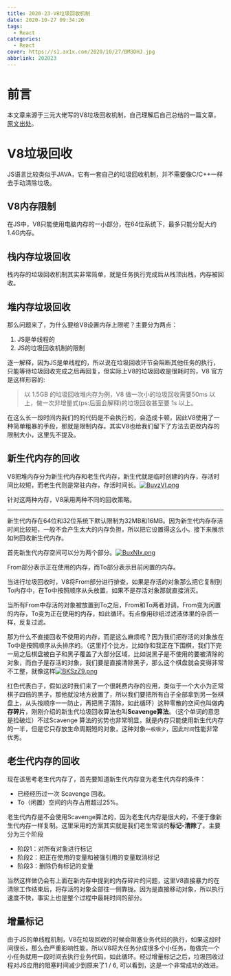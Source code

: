 ```yaml
---
title: 2020-23-V8垃圾回收机制
date: 2020-10-27 09:34:26
tags:
  - React
categories: 
  - React
cover: https://s1.ax1x.com/2020/10/27/BM3DHJ.jpg
abbrlink: 202023
---
```


# 前言
本文章来源于三元大佬写的V8垃圾回收机制，自己理解后自己总结的一篇文章，[原文出处](http://47.98.159.95/my_blog/js-v8/002.html#v8-%E5%86%85%E5%AD%98%E9%99%90%E5%88%B6)。

# V8垃圾回收

JS语言比较类似于JAVA，它有一套自己的垃圾回收机制，并不需要像C/C++一样去手动清除垃圾。

## V8内存限制

在JS中，V8只能使用电脑内存的一小部分，在64位系统下，最多只能分配大约1.4G内存。

## 栈内存垃圾回收

栈内存的垃圾回收机制其实非常简单，就是任务执行完成后从栈顶出栈，内存被回收。

## 堆内存垃圾回收

那么问题来了，为什么要给V8设置内存上限呢？主要分为两点：

1. JS是单线程的
2. JS的垃圾回收机制的限制

逐一解释，因为JS是单线程的，所以说在垃圾回收环节会阻断其他任务的执行，只能等待垃圾回收完成之后再回复，但实际上V8的垃圾回收是很耗时的，V8 官方是这样形容的:

>  以 1.5GB 的垃圾回收堆内存为例，V8 做一次小的垃圾回收需要50ms 以上，做一次非增量式(ps:后面会解释)的垃圾回收甚至要 1s 以上。

在这么长一段时间内我们的的代码是不会执行的，会造成卡顿，因此V8使用了一种简单粗暴的手段，那就是限制内存。其实V8也给我们留下了方法去更改内存的限制大小，这里先不提及。

## 新生代内存的回收

V8把堆内存分为新生代内存和老生代内存，新生代就是临时创建的内存，存活时间比较短，而老生代则是常驻内存，存活时间长。[![BuvzVI.png](https://s1.ax1x.com/2020/10/26/BuvzVI.png)](https://imgchr.com/i/BuvzVI)

针对这两种内存，V8采用两种不同的回收策略。

<hr/>

新生代内存在64位和32位系统下默认限制为32MB和16MB。因为新生代内存存活时间比较短，一般不会产生太大的内存负担，所以把它设置得这么小。接下来展示如何回收新生代内存。

首先新生代内存空间可以分为两个部分。[![BuxNIx.png](https://s1.ax1x.com/2020/10/26/BuxNIx.png)](https://imgchr.com/i/BuxNIx)

From部分表示正在使用的内存，而To部分表示目前闲置的内存。

当进行垃圾回收时，V8将From部分进行排查，如果是存活的对象那么把它复制到To内存中，在To中按照顺序从头放置，如果不是存活对象那就直接消灭。

当所有From中存活的对象被放置到To之后，From和To两者对调，From变为闲置的内存，To变为正在使用的内存，如此循环。有点像用砂纸过滤液体里的杂质一样，反复过滤。

那为什么不直接回收不使用的内存，而是这么麻烦呢？因为我们把存活的对象放在To中是按照顺序从头排序的。（这里打个比方，比如你和我正在下围棋，我们下完一局之后棋盘被白子和黑子覆盖了大部分区域，比如说黑子是不使用的要被清除的对象，而白子是存活的对象，我们要是直接清除黑子，那么这个棋盘就会变得非常不工整，就像这样[![BKSzZ9.png](https://s1.ax1x.com/2020/10/26/BKSzZ9.png)](https://imgchr.com/i/BKSzZ9)

红色代表白子，假如这时我们来了一个很耗费内存的应用，类似于一个大小为正常棋子四倍的黑子，那他就没地方放置了，所以我们要把所有白子全部拿到另一张棋盘上，从头按顺序一一防止，再把黑子清除，如此循环）这种零散的空间也叫做**内存碎片**，刚刚介绍的新生代垃圾回收算法也叫**Scavenge算法**。（这个单词的意思是捡破烂）不过Scavenge 算法的劣势也非常明显，就是内存只能使用新生代内存的一半，但是它只存放生命周期短的对象，这种对象`一般很少`，因此`时间`性能非常优秀。

## 老生代内存的回收

现在该思考老生代内存了，首先要知道新生代内存变为老生代内存的条件：

- 已经经历过一次 Scavenge 回收。
- To（闲置）空间的内存占用超过25%。

老生代内存是不会使用Scavenge算法的，因为老生代内存是很大的，不便于像新生代内存一样复制。这里采用的方案其实就是我们老生常谈的**标记-清除**了。主要分为三个阶段

+ 阶段1：对所有对象进行标记
+ 阶段2：把正在使用的变量和被强引用的变量取消标记
+ 阶段3：删除仍有标记的变量

当然这样做仍会有上面在新内存中提到的内存碎片的问题，这里V8直接暴力的在清除工作结束后，将存活的对象全部往一侧靠拢。因为是直接移动对象，所以执行速度不快，事实上也是整个过程中最耗时间的部分。

## 增量标记

由于JS的单线程机制，V8在垃圾回收的时候会阻塞业务代码的执行，如果这段时间很长，那么会严重影响性能，所以V8将大任务分成很多个小任务，每做完一个小任务就用一段时间去执行业务代码，如此循环。经过增量标记之后，垃圾回收过程对JS应用的阻塞时间减少到原来了1 / 6, 可以看到，这是一个非常成功的改进。
